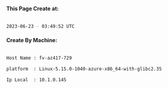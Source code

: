 
   
#### This Page Create at:

```bash

2023-06-23 - 03:49:52 UTC

```

#### Create By Machine:

```bash

Host Name : fv-az417-729

platform  : Linux-5.15.0-1040-azure-x86_64-with-glibc2.35

Ip Local  : 10.1.0.145

```

